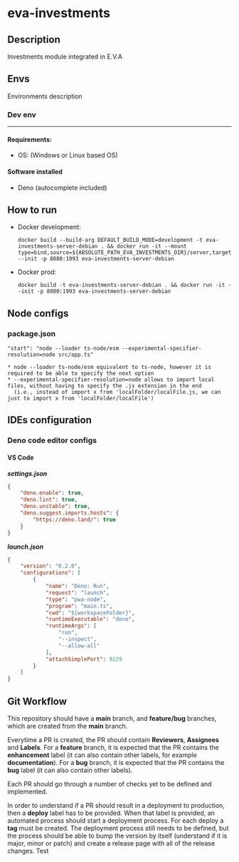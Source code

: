 # eva-investments

## Description
Investments module integrated in E.V.A

## Envs
Environments description

### Dev env
---
#### Requirements:
- OS: (Windows or Linux based OS)

#### Software installed
- Deno (autocomplete included)

## How to run

- Docker development:
  ```
  docker build --build-arg DEFAULT_BUILD_MODE=development -t eva-investments-server-debian . && docker run -it --mount type=bind,source=${ABSOLUTE_PATH_EVA_INVESTMENTS_DIR}/server,target=/app,readonly --init -p 8080:1993 eva-investments-server-debian
  ```
- Docker prod:
  ```
  docker build -t eva-investments-server-debian . && docker run -it --init -p 8080:1993 eva-investments-server-debian
  ```

## Node configs

### package.json
```
"start": "node --loader ts-node/esm --experimental-specifier-resolution=node src/app.ts"

* node --loader ts-node/esm equivalent to ts-node, however it is required to be able to specify the next option
* --experimental-specifier-resolution=node allows to import local files, without having to specify the .js extension in the end
  (i.e., instead of import x from 'localFolder/localFile.js, we can just to import x from 'localFolder/localFile')
```

## IDEs configuration

### Deno code editor configs
#### VS Code
***settings.json***
```json
{
    "deno.enable": true,
    "deno.lint": true,
    "deno.unstable": true,
    "deno.suggest.imports.hosts": {
        "https://deno.land/": true
    }
}
```
***launch.json***
```json
{
    "version": "0.2.0",
    "configurations": [
        {
            "name": "Deno: Run",
            "request": "launch",
            "type": "pwa-node",
            "program": "main.ts",
            "cwd": "${workspaceFolder}",
            "runtimeExecutable": "deno",
            "runtimeArgs": [
                "run",
                "--inspect",
                "--allow-all"
            ],
            "attachSimplePort": 9229
        }
    ]
}
```

## Git Workflow

This repository should have a **main** branch, and **feature/bug** branches, which are created from the **main** branch.

Everytime a PR is created, the PR should contain **Reviewers**, **Assignees** and **Labels**. 
For a **feature** branch, it is expected that the PR contains the **enhancement** label (it can also contain other labels, for example **documentation**). 
For a **bug** branch, it is expected that the PR contains the **bug** label (it can also contain other labels).

Each PR should go through a number of checks yet to be defined and implemented.

In order to understand if a PR should result in a deployment to production, then a **deploy** label has to be provided. When that label is provided, an automated process should start a deployment process. 
For each deploy a **tag** must be created.
The deployment process still needs to be defined, but the process should be able to bump the version by itself (understand if it is major, minor or patch) and create a release page with all of the release changes.
Test